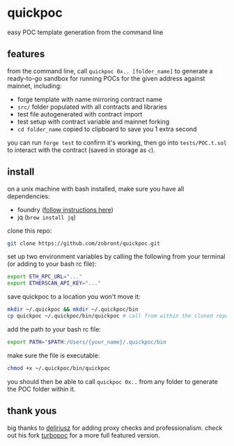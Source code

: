 # quickpoc

easy POC template generation from the command line

## features

from the command line, call `quickpoc 0x.. [folder_name]` to generate a ready-to-go sandbox for running POCs for the given address against mainnet, including:

- forge template with name mirroring contract name
- `src/` folder populated with all contracts and libraries
- test file autogenerated with contract import
- test setup with contract variable and mainnet forking
- `cd folder_name` copied to clipboard to save you 1 extra second

you can run `forge test` to confirm it's working, then go into `tests/POC.t.sol` to interact with the contract (saved in storage as `c`).

## install

on a unix machine with bash installed, make sure you have all dependencies:
- foundry ([follow instructions here](https://github.com/foundry-rs/foundry))
- jq (`brew install jq`)

clone this repo:

```bash
git clone https://github.com/zobront/quickpoc.git
```

set up two environment variables by calling the following from your terminal (or adding to your bash rc file):
```bash
export ETH_RPC_URL="..."
export ETHERSCAN_API_KEY="..."
```

save quickpoc to a location you won't move it:
```bash
mkdir ~/.quickpoc && mkdir ~/.quickpoc/bin
cp quickpoc ~/.quickpoc/bin/quickpoc # call from within the cloned repo
```

add the path to your bash rc file:
```bash
export PATH="$PATH:/Users/{your_name}/.quickpoc/bin
```

make sure the file is executable:
```bash
chmod +x ~/.quickpoc/bin/quickpoc
```

you should then be able to call `quickpoc 0x..` from any folder to generate the POC folder within it.

## thank yous

big thanks to [deliriusz](https://github.com/deliriusz) for adding proxy checks and professionalism. check out his fork [turbopoc](https://github.com/deliriusz/turbopoc) for a more full featured version.
